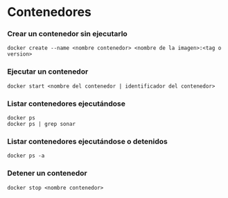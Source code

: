 # Contenedores

### Crear un contenedor sin ejecutarlo

```
docker create --name <nombre contenedor> <nombre de la imagen>:<tag o version>
```

### Ejecutar un contenedor

```
docker start <nombre del contenedor | identificador del contenedor>
```

### Listar contenedores ejecutándose

```
docker ps
docker ps | grep sonar
```

### Listar contenedores ejecutándose o detenidos

```
docker ps -a
```

### Detener un contenedor

```
docker stop <nombre contenedor>
```
